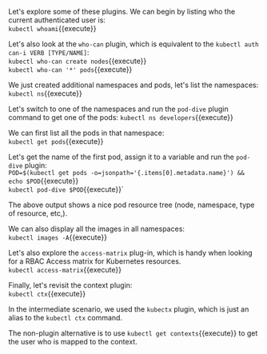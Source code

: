

Let's explore some of these plugins. We can begin by listing who the current authenticated user is:  
`kubectl whoami`{{execute}}

Let's also look at the `who-can` plugin, which is equivalent to the `kubectl auth can-i VERB [TYPE/NAME]`:  
`kubectl who-can create nodes`{{execute}}  
`kubectl who-can '*' pods`{{execute}}  


We just created additional namespaces and pods, let's list the namespaces:  
`kubectl ns`{{execute}}  


Let's switch to one of the namespaces and run the `pod-dive` plugin command to get one of the pods:
`kubectl ns developers`{{execute}}  

We can first list all the pods in that namespace:  
`kubectl get pods`{{execute}}  

Let's get the name of the first pod, assign it to a variable and run the `pod-dive` plugin:  
`POD=$(kubectl get pods -o=jsonpath='{.items[0].metadata.name}') && echo $POD`{{execute}}  
`kubectl pod-dive $POD`{{execute}}`  

The above output shows a nice pod resource tree (node, namespace, type of resource, etc,).  


We can also display all the images in all namespaces:  
`kubectl images -A`{{execute}}  


Let's also explore the `access-matrix` plug-in, which is handy when looking for a RBAC Access matrix for Kubernetes resources.  
`kubectl access-matrix`{{execute}}  


Finally, let's revisit the context plugin:  
`kubectl ctx`{{execute}}  


In the intermediate scenario, we used  the `kubectx` plugin, which is just an alias to the `kubectl ctx` command.  

The non-plugin alternative is to use `kubectl get contexts`{{execute}} to get the user who is mapped to the context.
